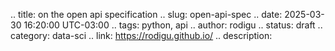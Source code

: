 .. title: on the open api specification
.. slug: open-api-spec
.. date: 2025-03-30 16:20:00 UTC-03:00
.. tags: python, api
.. author: rodigu
.. status: draft
.. category: data-sci
.. link: https://rodigu.github.io/
.. description: 
